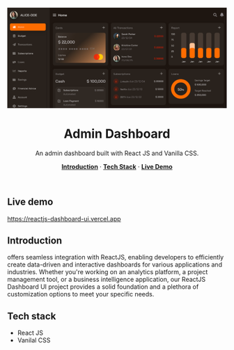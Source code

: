<p align="center">
    <img alt="typing test screenshot" src="https://github.com/Vargriym/reactjs-dashboard-ui/blob/main/src/assets/images/react-app-interface.png">
    <h1 align="center">Admin Dashboard</h1>
  </a>
</p>

<p align="center">
  An admin dashboard built with React JS and Vanilla CSS.
</p>

<p align="center">
  <a href="#introduction"><strong>Introduction</strong></a> ·
  <a href="#tech-stack"><strong>Tech Stack</strong></a> ·
    <a href="#live-demo"><strong>Live Demo</strong></a>

</p>

<br/>

## Live demo
https://reactjs-dashboard-ui.vercel.app

<!-- ABOUT THE PROJECT -->

## Introduction

offers seamless integration with ReactJS, enabling developers to efficiently create data-driven and interactive dashboards 
for various applications and industries. Whether you're working on an analytics platform, a project management tool, or a business intelligence application, our ReactJS Dashboard UI project provides a solid foundation and a plethora of customization options to meet your specific needs. 

## Tech stack

- React JS
- Vanilal CSS
